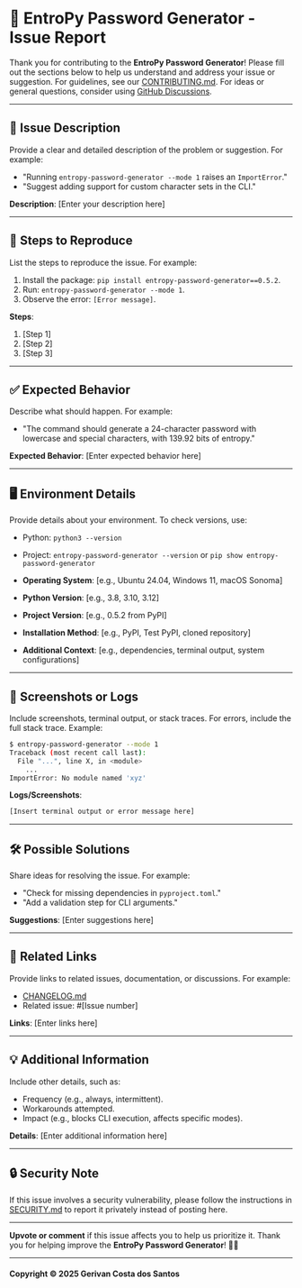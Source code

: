# 🔐 EntroPy Password Generator - Issue Report

Thank you for contributing to the **EntroPy Password Generator**! Please fill out the sections below to help us understand and address your issue or suggestion. For guidelines, see our [CONTRIBUTING.md](https://github.com/gerivanc/entropy-password-generator/blob/main/CONTRIBUTING.md). For ideas or general questions, consider using [GitHub Discussions](https://github.com/gerivanc/entropy-password-generator/discussions).

---

## 📌 Issue Description
Provide a clear and detailed description of the problem or suggestion. For example:
- "Running `entropy-password-generator --mode 1` raises an `ImportError`."
- "Suggest adding support for custom character sets in the CLI."

**Description**:
[Enter your description here]

---

## 🔄 Steps to Reproduce
List the steps to reproduce the issue. For example:
1. Install the package: `pip install entropy-password-generator==0.5.2`.
2. Run: `entropy-password-generator --mode 1`.
3. Observe the error: `[Error message]`.

**Steps**:
1. [Step 1]
2. [Step 2]
3. [Step 3]

---

## ✅ Expected Behavior
Describe what should happen. For example:
- "The command should generate a 24-character password with lowercase and special characters, with 139.92 bits of entropy."

**Expected Behavior**:
[Enter expected behavior here]

---

## 🖥️ Environment Details
Provide details about your environment. To check versions, use:
- Python: `python3 --version`
- Project: `entropy-password-generator --version` or `pip show entropy-password-generator`

- **Operating System**: [e.g., Ubuntu 24.04, Windows 11, macOS Sonoma]
- **Python Version**: [e.g., 3.8, 3.10, 3.12]
- **Project Version**: [e.g., 0.5.2 from PyPI]
- **Installation Method**: [e.g., PyPI, Test PyPI, cloned repository]
- **Additional Context**: [e.g., dependencies, terminal output, system configurations]

---

## 📸 Screenshots or Logs
Include screenshots, terminal output, or stack traces. For errors, include the full stack trace. Example:
```bash
$ entropy-password-generator --mode 1
Traceback (most recent call last):
  File "...", line X, in <module>
    ...
ImportError: No module named 'xyz'
```

**Logs/Screenshots**:
```bash
[Insert terminal output or error message here]
```

---

## 🛠️ Possible Solutions
Share ideas for resolving the issue. For example:
- "Check for missing dependencies in `pyproject.toml`."
- "Add a validation step for CLI arguments."

**Suggestions**:
[Enter suggestions here]

---

## 🔗 Related Links
Provide links to related issues, documentation, or discussions. For example:
- [CHANGELOG.md](https://github.com/gerivanc/entropy-password-generator/blob/main/CHANGELOG.md)
- Related issue: #[Issue number]

**Links**:
[Enter links here]

---

## 💡 Additional Information
Include other details, such as:
- Frequency (e.g., always, intermittent).
- Workarounds attempted.
- Impact (e.g., blocks CLI execution, affects specific modes).

**Details**:
[Enter additional information here]

---

## 🔒 Security Note
If this issue involves a security vulnerability, please follow the instructions in [SECURITY.md](https://github.com/gerivanc/entropy-password-generator/blob/main/SECURITY.md) to report it privately instead of posting here.

---

**Upvote or comment** if this issue affects you to help us prioritize it. Thank you for helping improve the **EntroPy Password Generator**! 🚀🔑

---

#### Copyright © 2025 Gerivan Costa dos Santos

